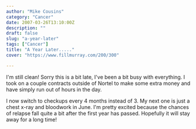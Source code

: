 ```yaml
---
author: "Mike Cousins"
category: "Cancer"
date: 2007-03-26T13:10:00Z
description: ""
draft: false
slug: "a-year-later"
tags: ["Cancer"]
title: "A Year Later....."
cover: "https://www.fillmurray.com/200/300"

---
```


I'm still clean! Sorry this is a bit late, I've been a bit busy with everything.
I took on a couple contracts outside of Nortel to make some extra money and have
simply run out of hours in the day.

I now switch to checkups every 4 months instead of 3. My next one is just a
chest x-ray and bloodwork in June. I'm pretty excited because the chances of
relapse fall quite a bit after the first year has passed. Hopefully it will stay
away for a long time!